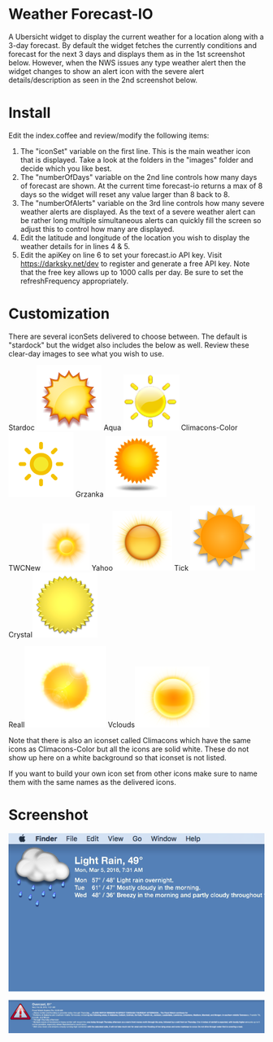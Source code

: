 # Weather Forecast-IO
A Ubersicht widget to display the current weather for a location along with a 3-day forecast. By default the widget fetches the currently
conditions and forecast for the next 3 days and displays them as in the 1st screenshot below. However, when the NWS issues any type
weather alert then the widget changes to show an alert icon with the severe alert details/description as seen in the 2nd screenshot below.

# Install
Edit the index.coffee and review/modify the following items:
1) The "iconSet" variable on the first line. This is the main weather icon that is displayed. Take a look at the folders in the "images" folder and decide
which you like best.
2) The "numberOfDays" variable on the 2nd line controls how many days of forecast are shown. At the current time forecast-io returns a max of 8 days
so the widget will reset any value larger than 8 back to 8.
3) The "numberOfAlerts" variable on the 3rd line controls how many severe weather alerts are displayed. As the text of a severe weather alert can be
rather long multiple simultaneous alerts can quickly fill the screen so adjust this to control how many are displayed.
4) Edit the latitude and longitude of the location you wish to display the weather details for in lines 4 & 5.
5) Edit the apiKey on line 6 to set your forecast.io API key. Visit https://darksky.net/dev to register and generate a free API key. Note that the free key allows up to 1000 calls per day. Be sure to set the refreshFrequency appropriately.

# Customization
There are several iconSets delivered to choose between. The default is "stardock" but the widget also includes the below as well. Review these clear-day images to see what you wish to use.

Stardoc ![stardock](/images/stardock/clear-day.png?raw=true)
Aqua ![Aqua](/images/Aqua/clear-day.png?raw=true)
Climacons-Color ![Climacons-Color](/images/Climacons-Color/clear-day.png?raw=true)
Grzanka ![Grzanka](/images/Grzanka/clear-day.png?raw=true)

TWCNew ![TWCNew](/images/TWCNew/clear-day.png?raw=true)
Yahoo![Yahoo](/images/Yahoo/clear-day.png?raw=true)
Tick ![Tick](/images/tick/clear-day.png?raw=true)
Crystal![Crystal](/images/Crystal/clear-day.png?raw=true)

Reall![Reall](/images/Reall/clear-day.png?raw=true)
Vclouds![Vclouds](/images/Vclouds/clear-day.png?raw=true)

Note that there is also an iconset called Climacons which have the same icons as Climacons-Color but all the icons are solid white. These do not show up here on a white background so that iconset is not listed.

If you want to build your own icon set from other icons make sure to name them with the same names as the delivered icons.

# Screenshot

![Alt text](/screenshot.png?raw=true)

![Alt text](/alert.png?raw=true)
